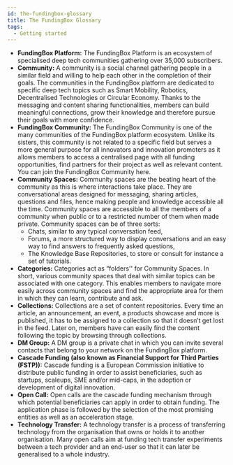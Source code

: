 ```yaml
---
id: the-fundingbox-glossary
title: The FundingBox Glossary
tags:
  - Getting started
---
```


* **FundingBox Platform:** The FundingBox Platform is an ecosystem of specialised deep tech communities gathering over 35,000 subscribers.
* **Community:** A community is a social channel gathering people in a similar field and willing to help each other in the completion of their goals. The communities in the FundingBox platform are dedicated to specific deep tech topics such as Smart Mobility, Robotics, Decentralised Technologies or Circular Economy. Thanks to the messaging and content sharing functionalities, members can build meaningful connections, grow their knowledge and therefore pursue their goals with more confidence.
* **FundingBox Community:** The FundingBox Community is one of the many communities of the FundingBox platform ecosystem. Unlike its sisters, this community is not related to a specific field but serves a more general purpose for all innovators and innovation promoters as it allows members to access a centralised page with all funding opportunities, find partners for their project as well as relevant content. You can join the FundingBox Community here.
* **Community Spaces:** Community spaces are the beating heart of the community as this is where interactions take place. They are conversational areas designed for messaging, sharing articles, questions and files, hence making people and knowledge accessible all the time. Community spaces are accessible to all the members of a community when public or to a restricted number of them when made private. Community spaces can be of three sorts:
    - Chats, similar to any typical conversation feed,
    - Forums, a more structured way to display conversations and an easy way to find answers to frequently asked questions,
    - The Knowledge Base Repositories, to store or consult for instance a set of tutorials.
* **Categories:** Categories act as “folders'' for Community Spaces. In short, various community spaces that deal with similar topics can be associated with one category. This enables members to navigate more easily across community spaces and find the appropriate area for them in which they can learn, contribute and ask.
* **Collections:** Collections are a set of content repositories. Every time an article, an announcement, an event, a products showcase and more is published, it has to be assigned to a collection so that it doesn’t get lost in the feed. Later on, members have can easily find the content following the topic by browsing through collections.
* **DM Group:** A DM group is a private chat in which you can invite several contacts that belong to your network on the FundingBox platform.
* **Cascade Funding (also known as Financial Support for Third Parties (FSTP)):** Cascade funding is a European Commission initiative to distribute public funding in order to assist beneficiaries, such as startups, scaleups, SME and/or mid-caps, in the adoption or development of digital innovation.
* **Open Call:** Open calls are the cascade funding mechanism through which potential beneficiaries can apply in order to obtain funding. The application phase is followed by the selection of the most promising entities as well as an acceleration stage.
* **Technology Transfer:** A technology transfer is a process of transferring technology from the organisation that owns or holds it to another organisation. Many open calls aim at funding tech transfer experiments between a tech provider and an end-user so that it can later be generalised to a whole industry.